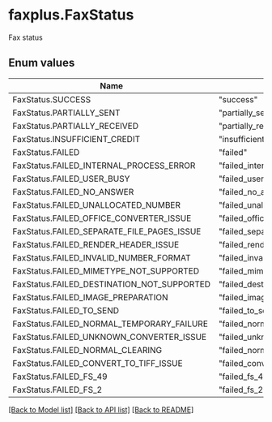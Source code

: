# faxplus.FaxStatus
Fax status

## Enum values
Name | Value
---- | -----
FaxStatus.SUCCESS | &quot;success&quot;
FaxStatus.PARTIALLY_SENT | &quot;partially_sent&quot;
FaxStatus.PARTIALLY_RECEIVED | &quot;partially_received&quot;
FaxStatus.INSUFFICIENT_CREDIT | &quot;insufficient_credit&quot;
FaxStatus.FAILED | &quot;failed&quot;
FaxStatus.FAILED_INTERNAL_PROCESS_ERROR | &quot;failed_internal_process_error&quot;
FaxStatus.FAILED_USER_BUSY | &quot;failed_user_busy&quot;
FaxStatus.FAILED_NO_ANSWER | &quot;failed_no_answer&quot;
FaxStatus.FAILED_UNALLOCATED_NUMBER | &quot;failed_unallocated_number&quot;
FaxStatus.FAILED_OFFICE_CONVERTER_ISSUE | &quot;failed_office_converter_issue&quot;
FaxStatus.FAILED_SEPARATE_FILE_PAGES_ISSUE | &quot;failed_separate_file_pages_issue&quot;
FaxStatus.FAILED_RENDER_HEADER_ISSUE | &quot;failed_render_header_issue&quot;
FaxStatus.FAILED_INVALID_NUMBER_FORMAT | &quot;failed_invalid_number_format&quot;
FaxStatus.FAILED_MIMETYPE_NOT_SUPPORTED | &quot;failed_mimetype_not_supported&quot;
FaxStatus.FAILED_DESTINATION_NOT_SUPPORTED | &quot;failed_destination_not_supported&quot;
FaxStatus.FAILED_IMAGE_PREPARATION | &quot;failed_image_preparation&quot;
FaxStatus.FAILED_TO_SEND | &quot;failed_to_send&quot;
FaxStatus.FAILED_NORMAL_TEMPORARY_FAILURE | &quot;failed_normal_temporary_failure&quot;
FaxStatus.FAILED_UNKNOWN_CONVERTER_ISSUE | &quot;failed_unknown_converter_issue&quot;
FaxStatus.FAILED_NORMAL_CLEARING | &quot;failed_normal_clearing&quot;
FaxStatus.FAILED_CONVERT_TO_TIFF_ISSUE | &quot;failed_convert_to_tiff_issue&quot;
FaxStatus.FAILED_FS_49 | &quot;failed_fs_49&quot;
FaxStatus.FAILED_FS_2 | &quot;failed_fs_2&quot;

[[Back to Model list]](../README.md#documentation-for-models) [[Back to API list]](../README.md#documentation-for-api-endpoints) [[Back to README]](../README.md)

